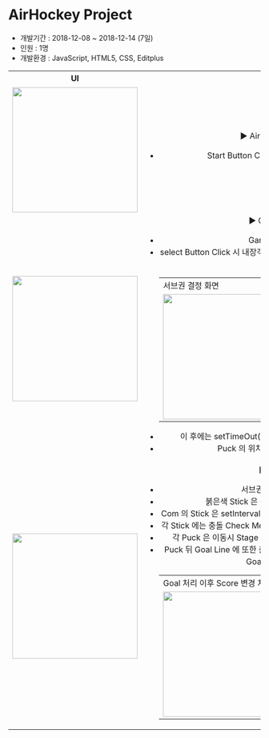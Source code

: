 <h1>AirHockey Project</h1>
<ul>
  <li>개발기간 : 2018-12-08 ~ 2018-12-14 (7일)</li>
  <li>인원 : 1명</li>
  <li>개발환경 : JavaScript, HTML5, CSS, Editplus</li>
</ul>

<table style="text-align:center;">
  <tr>
    <td align="center"><b>UI</b></td>
    <td align="center"><b>상세 설명</b></td>
  </tr>
  <tr>
    <td>
    <img src="https://blogfiles.pstatic.net/MjAxOTA1MDdfMjcw/MDAxNTU3MjAzMjMzNTIz.ZvnKTGgOzd1KIudYt--pfKkR3-U1DQOptrdE9jT2xX4g.bPEXwqcROZ5gF5CBwALsjZIiaroFv4RLbl1-yhwF6mMg.PNG.phh_92/airhockey_startPage.png?type=w2" width="250px"/>
    </td>
    <td>
      ▶ AirHockey Main Page<br>
      <ul>
        <li>Start Button Click 시 Game Main Page 로 이동!</li>
      </ul>
    </td>
  </tr>
  <tr>
    <td>
    <img src="https://blogfiles.pstatic.net/MjAxOTA1MDdfODkg/MDAxNTU3MjAzMjMzMDA2.cosE2Y1wqiRG4Hi37uRoTzd8CoECTQRdOH4zCxBZXvcg.g4WxPlb2rx4cX-HDbMsKpWV5Nqi4kVDFwknwc9xML_Ug.PNG.phh_92/airhockey_gameMain.png?type=w2" width="250px"/>
    </td>
    <td>
      ▶ Game Main Page<br>
      <ul>
        <li>Game 의 서브권을 결정함</li>
        <li>select Button Click 시 내장객체 Math에 의해 추출된 난수값 (0, 1) 에 의해 서브권이 결정됨 </li>
        <table>
          <tr>
            <td colspan="2">서브권 결정 화면</td>
          </tr>
          <tr>
            <td>
            <img src="https://blogfiles.pstatic.net/MjAxOTA1MDdfNzcg/MDAxNTU3MjAzMjM0MDEz.Deu40I5FTo9dZi1hK5EPrW8c68Q4ap5WUBqVIOnc8_4g.f9F-IvDcFoyBo9fXKeFmfwg8ADSMq-RPuqtuqBZ_zxkg.PNG.phh_92/serve_com.png?type=w2" width="250px"/> 
            </td>
            <td>
              <img src="https://blogfiles.pstatic.net/MjAxOTA1MDdfMjgw/MDAxNTU3MjAzMjM0MjMx.at0j4EGPCXbpzIbuMMjNDT1v23JQO4mBbyhLIudW-AUg.kTPOxtkQScOToO8feXLyrrRbbCoNn-AkOaxf2FrbrC4g.PNG.phh_92/serve_player.png?type=w2" width="250px"/>
            </td>
          </tr>
        </table>
        <li>이 후에는 setTimeOut() Method 를 통해 div 을 제거 및 게임 시작</li>
        <li>Puck 의 위치는 서브권에 따라 다르게 설정됨</li>
      </ul>
    </td>
  </tr>
  <tr>
    <td>
    <img src="https://blogfiles.pstatic.net/MjAxOTA1MDdfMTAz/MDAxNTU3MjA0MjExMTU0.J1VdMLUXK7_cHZ8GoewasLqA537RdOzVjLcSLhszzggg.MgHbPQXdWDZKP0gxXtXNfQKTrCAmiJaQ5OzQ3RP0LzUg.PNG.phh_92/game_main.png?type=w2" width="250px"/>
    </td>
    <td>
      ▶ Game Page<br>
      <ul>
        <li>서브권이 결정되고 나서의 화면</li>
        <li>붉은색 Stick 은 Com, 파란색 Stick 은 Player 이다.</li>
        <li>Com 의 Stick 은 setInterval() Method 를 통해 일정한 속도로 좌우로 움직임.</li>
        <li>각 Stick 에는 충돌 Check Method 가 적용되어있는 Sensor 들로 감싸져 있음</li>
        <li>각 Puck 은 이동시 Stage 의 벽과 Puck 에 충돌시 속도가 조금씩 줄어듦</li>
        <li>Puck 뒤 Goal Line 에 또한 충돌 Check 가 적용된 Sensor 가 있어서 충돌시 Goal 처리 및 Score 변경됨</li>
        <table>
          <tr>
            <td colspan="2">Goal 처리 이후 Score 변경 처리 화면</td>
          </tr>
          <tr>
            <td>
            <img src="https://blogfiles.pstatic.net/MjAxOTA1MDdfNjMg/MDAxNTU3MjA0MzIyMTUz.C7PsSgY83hRLyoJNnIoM65yz_4eLkZDwVFiInLft68Ig.LpP4bbai4nRF1ohsNC9hveK8Gk-iXtRp3CXJFVTY_cEg.PNG.phh_92/Goal.png?type=w2" width="250px"/> 
            </td>
            <td>
              <img src="https://blogfiles.pstatic.net/MjAxOTA1MDdfMjA2/MDAxNTU3MjA0MzIyNDE1.aA54p_XHn0uEOcoyRq7W1vATWhX4FZc0da-pKmy1evQg.Nx-kMfIMtE5Swk_RYfPxP-ijBQ3y1ZsTjN-CgeNu-KEg.PNG.phh_92/socre.png?type=w2" width="250px"/>
            </td>
          </tr>
        </table>
      </ul>
    </td>
  </tr>
</table>
